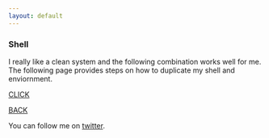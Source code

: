 ```yaml
---
layout: default
---
```


### Shell

I really like a clean system and the following combination works well for me. 
The following page provides steps on how to duplicate my shell and enviornment. 

[CLICK](../docs/pages/projects/shell)

[BACK](../)

You can follow me on [twitter](https://twitter.com/AlexisReyesJR).
